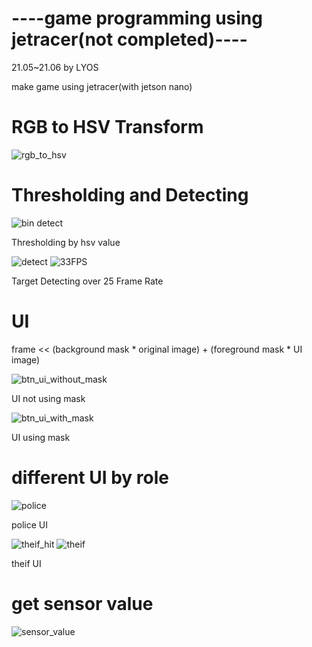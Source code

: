 # ----game programming using jetracer(not completed)----
21.05~21.06 by LYOS

make game using jetracer(with jetson nano)

# RGB to HSV Transform
![rgb_to_hsv](https://user-images.githubusercontent.com/80976609/124295068-5eacf200-db93-11eb-8add-810823957499.png)

# Thresholding and Detecting
![bin detect](https://user-images.githubusercontent.com/80976609/124295153-784e3980-db93-11eb-9ebc-220c0ee161ae.png)

Thresholding by hsv value

![detect](https://user-images.githubusercontent.com/80976609/124295250-94ea7180-db93-11eb-8a1b-dd74142750fd.png)
![33FPS](https://user-images.githubusercontent.com/80976609/124295335-b21f4000-db93-11eb-8733-10ca0aae5383.png)

Target Detecting over 25 Frame Rate

# UI
frame << (background mask * original image) + (foreground mask * UI image)

![btn_ui_without_mask](https://user-images.githubusercontent.com/80976609/124295397-c06d5c00-db93-11eb-9993-b4a851cde90f.png)

UI not using mask

![btn_ui_with_mask](https://user-images.githubusercontent.com/80976609/124295431-cbc08780-db93-11eb-8686-a6dda46508ac.png)

UI using mask

# different UI by role
![police](https://user-images.githubusercontent.com/80976609/124295612-00344380-db94-11eb-906c-a7eb28036270.png)

police UI

![theif_hit](https://user-images.githubusercontent.com/80976609/124295649-0f1af600-db94-11eb-92d8-967492e1d690.png)
![theif](https://user-images.githubusercontent.com/80976609/124295655-10e4b980-db94-11eb-90fa-926dde68c31f.png)

theif UI

# get sensor value
![sensor_value](https://user-images.githubusercontent.com/80976609/124295697-1c37e500-db94-11eb-9f0b-c6d95456c896.png)


